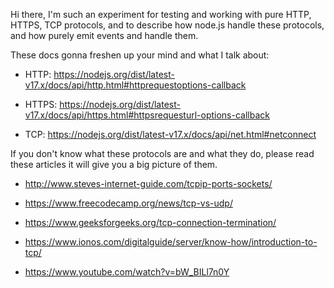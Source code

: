 Hi there, I'm such an experiment for testing and working with pure HTTP, HTTPS, TCP protocols, and to describe how node.js handle these protocols,
and how purely emit events and handle them.

These docs gonna freshen up your mind and what I talk about:

   - HTTP: https://nodejs.org/dist/latest-v17.x/docs/api/http.html#httprequestoptions-callback

   - HTTPS: https://nodejs.org/dist/latest-v17.x/docs/api/https.html#httpsrequesturl-options-callback

   - TCP: https://nodejs.org/dist/latest-v17.x/docs/api/net.html#netconnect

If you don't know what these protocols are and what they do, please read these articles it will give you a big picture of them.

  - http://www.steves-internet-guide.com/tcpip-ports-sockets/

  - https://www.freecodecamp.org/news/tcp-vs-udp/

  - https://www.geeksforgeeks.org/tcp-connection-termination/

  - https://www.ionos.com/digitalguide/server/know-how/introduction-to-tcp/

  - https://www.youtube.com/watch?v=bW_BILl7n0Y
